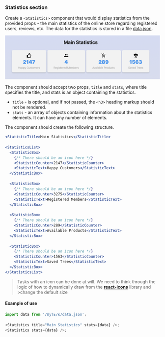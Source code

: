 ### Statistics section

Create a `<Statistics>` component that would display statistics from the
provided props - the main statistics of the online store regarding registered
users, reviews, etc. The data for the statistics is stored in a file
[data.json](./src/data/data.json).

![Preview](./assets/Statistics.png)

The component should accept two props, `title` and `stats`, where title
specifies the title, and stats is an object containing the statistics.

- `title` - is optional, and if not passed, the `<h3>` heading markup should not
  be rendered.
- `stats` - an array of objects containing information about the statistics
  elements. It can have any number of elements.

The component should create the following structure.

```jsx
<StatisticTitle>Main Statistics</StatisticTitle>

<StatisticsList>
  <StatisticBox>
    {/* There should be an icon here */}
    <StatisticCounter>2147</StatisticCounter>
    <StatisticText>Happy Customers</StatisticText>
  </StatisticBox>

  <StatisticBox>
    {/* There should be an icon here */}
    <StatisticCounter>3275</StatisticCounter>
    <StatisticText>Registered Members</StatisticText>
  </StatisticBox>

  <StatisticBox>
    {/* There should be an icon here */}
    <StatisticCounter>289</StatisticCounter>
    <StatisticText>Available Products</StatisticText>
  </StatisticBox>

  <StatisticBox>
    {/* There should be an icon here */}
    <StatisticCounter>1563</StatisticCounter>
    <StatisticText>Saved Trees</StatisticText>
  </StatisticBox>
</StatisticsList>
```

> Tasks with an icon can be done at will. We need to think through the logic of
> how to dynamically draw from the
> [**react-icons**](https://github.com/react-icons/react-icons) library
> and >change the default size

#### Example of use

```js
import data from '/путь/к/data.json';

<Statistics title="Main Statistics" stats={data} />;
<Statistics stats={data} />;
```
